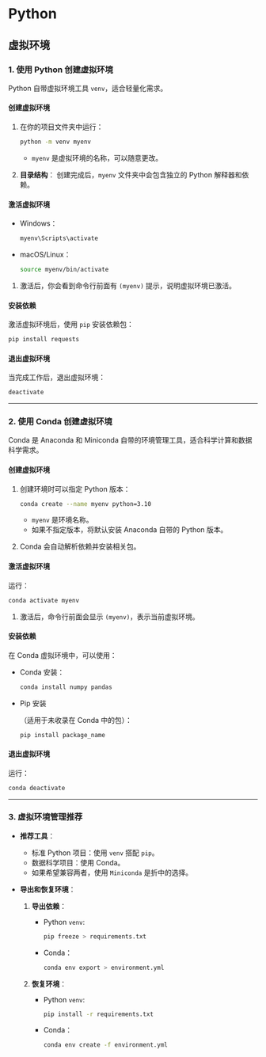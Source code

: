 # Python

## 虚拟环境

### **1. 使用 Python 创建虚拟环境**

Python 自带虚拟环境工具 `venv`，适合轻量化需求。

#### **创建虚拟环境**

1. 在你的项目文件夹中运行：

   ```bash
   python -m venv myenv
   ```

   - `myenv` 是虚拟环境的名称，可以随意更改。

2. **目录结构**： 创建完成后，`myenv` 文件夹中会包含独立的 Python 解释器和依赖。

#### **激活虚拟环境**

- Windows：

  ```bash
  myenv\Scripts\activate
  ```

- macOS/Linux：

  ```bash
  source myenv/bin/activate
  ```

1. 激活后，你会看到命令行前面有 `(myenv)` 提示，说明虚拟环境已激活。

#### **安装依赖**

激活虚拟环境后，使用 `pip` 安装依赖包：

```bash
pip install requests
```

#### **退出虚拟环境**

当完成工作后，退出虚拟环境：

```bash
deactivate
```

------

### **2. 使用 Conda 创建虚拟环境**

Conda 是 Anaconda 和 Miniconda 自带的环境管理工具，适合科学计算和数据科学需求。

#### **创建虚拟环境**

1. 创建环境时可以指定 Python 版本：

   ```bash
   conda create --name myenv python=3.10
   ```

   - `myenv` 是环境名称。
   - 如果不指定版本，将默认安装 Anaconda 自带的 Python 版本。

2. Conda 会自动解析依赖并安装相关包。

#### **激活虚拟环境**

运行：

```bash
conda activate myenv
```

1. 激活后，命令行前面会显示 `(myenv)`，表示当前虚拟环境。

#### **安装依赖**

在 Conda 虚拟环境中，可以使用：

- Conda 安装：

  ```bash
  conda install numpy pandas
  ```

- Pip 安装

  （适用于未收录在 Conda 中的包）：

  ```bash
  pip install package_name
  ```

#### **退出虚拟环境**

运行：

```bash
conda deactivate
```

------

### **3. 虚拟环境管理推荐**

- **推荐工具**：

  - 标准 Python 项目：使用 `venv` 搭配 `pip`。
  - 数据科学项目：使用 Conda。
  - 如果希望兼容两者，使用 `Miniconda` 是折中的选择。

- **导出和恢复环境**：

  1. **导出依赖**：

     - Python `venv`:

       ```bash
       pip freeze > requirements.txt
       ```

     - Conda：

       ```bash
       conda env export > environment.yml
       ```

  2. **恢复环境**：

     - Python `venv`:

       ```bash
       pip install -r requirements.txt
       ```

     - Conda：

       ```bash
       conda env create -f environment.yml
       ```